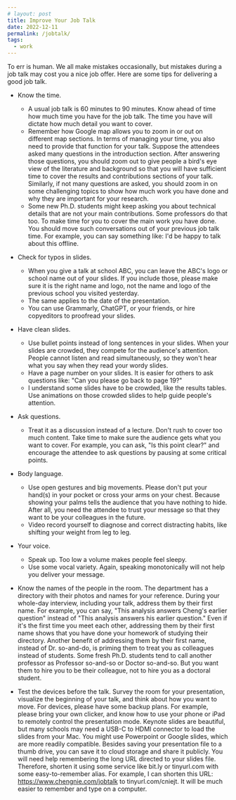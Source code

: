 ```yaml
---
# layout: post
title: Improve Your Job Talk 
date: 2022-12-11
permalink: /jobtalk/
tags:
  - work
---
```


To err is human. We all make mistakes occasionally, but mistakes during a job talk may cost you a nice job offer. Here are some tips for delivering a good job talk. 

- Know the time.
  - A usual job talk is 60 minutes to 90 minutes. Know ahead of time how much time you have for the job talk. The time you have will dictate how much detail you want to cover. 
  - Remember how Google map allows you to zoom in or out on different map sections. In terms of managing your time, you also need to provide that function for your talk. Suppose the attendees asked many questions in the introduction section. After answering those questions, you should zoom out to give people a bird's eye view of the literature and background so that you will have sufficient time to cover the results and contributions sections of your talk. Similarly, if not many questions are asked, you should zoom in on some challenging topics to show how much work you have done and why they are important for your research. 
  - Some new Ph.D. students might keep asking you about technical details that are not your main contributions. Some professors do that too. To make time for you to cover the main work you have done. You should move such conversations out of your previous job talk time. For example, you can say something like: I'd be happy to talk about this offline. 

- Check for typos in slides.
  - When you give a talk at school ABC, you can leave the ABC's logo or school name out of your slides. If you include those, please make sure it is the right name and logo, not the name and logo of the previous school you visited yesterday. 
  - The same applies to the date of the presentation. 
  - You can use Grammarly, ChatGPT, or your friends, or hire copyeditors to proofread your slides. 

- Have clean slides.
  - Use bullet points instead of long sentences in your slides. When your slides are crowded, they compete for the audience's attention. People cannot listen and read simultaneously, so they won't hear what you say when they read your wordy slides. 
  - Have a page number on your slides. It is easier for others to ask questions like: "Can you please go back to page 19?"
  - I understand some slides have to be crowded, like the results tables. Use animations on those crowded slides to help guide people's attention.

- Ask questions.
  - Treat it as a discussion instead of a lecture. Don't rush to cover too much content. Take time to make sure the audience gets what you want to cover. For example, you can ask, "Is this point clear?" and encourage the attendee to ask questions by pausing at some critical points. 

- Body language. 
  - Use open gestures and big movements. Please don't put your hand(s) in your pocket or cross your arms on your chest. Because showing your palms tells the audience that you have nothing to hide. After all, you need the attendee to trust your message so that they want to be your colleagues in the future. 
  - Video record yourself to diagnose and correct distracting habits, like shifting your weight from leg to leg. 

- Your voice.
  - Speak up. Too low a volume makes people feel sleepy.
  - Use some vocal variety. Again, speaking monotonically will not help you deliver your message. 

- Know the names of the people in the room. The department has a directory with their photos and names for your reference. During your whole-day interview, including your talk, address them by their first name. For example, you can say, "This analysis answers Cheng's earlier question" instead of "This analysis answers his earlier question." Even if it's the first time you meet each other, addressing them by their first name shows that you have done your homework of studying their directory. Another benefit of addressing them by their first name, instead of Dr. so-and-do, is priming them to treat you as colleagues instead of students. Some fresh Ph.D. students tend to call another professor as Professor so-and-so or Doctor so-and-so. But you want them to hire you to be their colleague, not to hire you as a doctoral student. 

- Test the devices before the talk. Survey the room for your presentation, visualize the beginning of your talk, and think about how you want to move. For devices, please have some backup plans. For example, please bring your own clicker, and know how to use your phone or iPad to remotely control the presentation mode. Keynote slides are beautiful, but many schools may need a USB-C to HDMI connector to load the slides from your Mac. You might use Powerpoint or Google slides, which are more readily compatible. Besides saving your presentation file to a thumb drive, you can save it to cloud storage and share it publicly. You will need help remembering the long URL directed to your slides file. Therefore, shorten it using some service like bit.ly or tinyurl.com with some easy-to-remember alias. For example, I can shorten this URL: https://www.chengnie.com/jobtalk to tinyurl.com/cniejt. It will be much easier to remember and type on a computer. 
